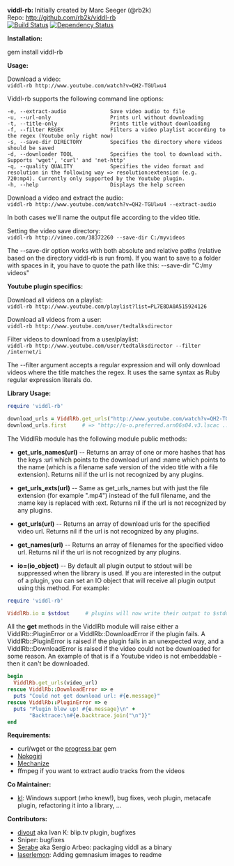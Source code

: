 __viddl-rb:__ 
Initially created by Marc Seeger (@rb2k)  
Repo: http://github.com/rb2k/viddl-rb  
[![Build Status](https://secure.travis-ci.org/rb2k/viddl-rb.png)](http://travis-ci.org/rb2k/viddl-rb) [![Dependency Status](https://gemnasium.com/rb2k/viddl-rb.png)](https://gemnasium.com/rb2k/viddl-rb)

__Installation:__

gem install viddl-rb

__Usage:__

Download a video:  
    ```viddl-rb http://www.youtube.com/watch?v=QH2-TGUlwu4```

Viddl-rb supports the following command line options:
```
-e, --extract-audio              Save video audio to file
-u, --url-only                   Prints url without downloading
-t, --title-only                 Prints title without downloading
-f, --filter REGEX               Filters a video playlist according to the regex (Youtube only right now)
-s, --save-dir DIRECTORY         Specifies the directory where videos should be saved
-d, --downloader TOOL            Specifies the tool to download with. Supports 'wget', 'curl' and 'net-http'
-q, --quality QUALITY            Specifies the video format and resolution in the following way => resolution:extension (e.g. 720:mp4). Currently only supported by the Youtube plugin.
-h, --help                       Displays the help screen
```

Download a video and extract the audio:  
    ```viddl-rb http://www.youtube.com/watch?v=QH2-TGUlwu4 --extract-audio```

In both cases we'll name the output file according to the video title.

Setting the video save directory:  
    ```viddl-rb http://vimeo.com/38372260 --save-dir C:/myvideos```

The --save-dir option works with both absolute and relative paths (relative based on the directory viddl-rb is run from).
If you want to save to a folder with spaces in it, you have to quote the path like this: --save-dir "C:/my videos"

__Youtube plugin specifics:__  

Download all videos on a playlist:  
    ```viddl-rb http://www.youtube.com/playlist?list=PL7E8DA0A515924126```

Download all videos from a user:  
    ```viddl-rb http://www.youtube.com/user/tedtalksdirector```

Filter videos to download from a user/playlist:  
    ```viddl-rb http://www.youtube.com/user/tedtalksdirector --filter /internet/i```

The --filter argument accepts a regular expression and will only download videos where the title matches the regex.
It uses the same syntax as Ruby regular expression literals do.

__Library Usage:__

```ruby
require 'viddl-rb'

download_urls = ViddlRb.get_urls("http://www.youtube.com/watch?v=QH2-TGUlwu4")
download_urls.first     # => "http://o-o.preferred.arn06s04.v3.lscac ..."
```

The ViddlRb module has the following module public methods:

* __get_urls_names(url)__
-- Returns an array of one or more hashes that has the keys :url which
points to the download url and :name which points to the name 
(which is a filename safe version of the video title with a file extension).
Returns nil if the url is not recognized by any plugins.

* __get_urls_exts(url)__
-- Same as get_urls_names but with just the file extension (for example ".mp4")
instead of the full filename, and the :name key is replaced with :ext.
Returns nil if the url is not recognized by any plugins.

* __get_urls(url)__
-- Returns an array of download urls for the specified video url.
Returns nil if the url is not recognized by any plugins.

* __get_names(url)__
-- Returns an array of filenames for the specified video url.
Returns nil if the url is not recognized by any plugins.

* __io=(io_object)__
-- By default all plugin output to stdout will be suppressed when the library is used.
If you are interested in the output of a plugin, you can set an IO object that
will receive all plugin output using this method. For example:

```ruby
require 'viddl-rb'

ViddlRb.io = $stdout     # plugins will now write their output to $stdout
```

All the __get__ methods in the ViddlRb module will raise either a ViddlRb::PluginError or a ViddlRb::DownloadError if the plugin fails. 
A ViddlRb::PluginError is raised if the plugin fails in an unexpected way, and a ViddlRb::DownloadError is raised if the video could not be downloaded for some reason. 
An example of that is if a Youtube video is not embeddable - then it can't be downloaded.

```ruby
begin
  ViddlRb.get_urls(video_url)
rescue ViddlRb::DownloadError => e
  puts "Could not get download url: #{e.message}"
rescue ViddlRb::PluginError => e
  puts "Plugin blew up! #{e.message}\n" +
       "Backtrace:\n#{e.backtrace.join("\n")}"
end
```

__Requirements:__

* curl/wget or the [progress bar](http://github.com/nex3/ruby-progressbar/) gem  
* [Nokogiri](http://nokogiri.org/)
* [Mechanize](http://mechanize.rubyforge.org/)
* ffmpeg if you want to extract audio tracks from the videos

__Co Maintainer:__
* [kl](https://github.com/kl): Windows support (who knew!), bug fixes, veoh plugin, metacafe plugin, refactoring it into a library, ...

__Contributors:__  
* [divout](https://github.com/divout) aka Ivan K: blip.tv plugin, bugfixes
* Sniper: bugfixes
* [Serabe](https://github.com/Serabe) aka Sergio Arbeo: packaging viddl as a binary
* [laserlemon](https://github.com/laserlemon): Adding gemnasium images to readme
